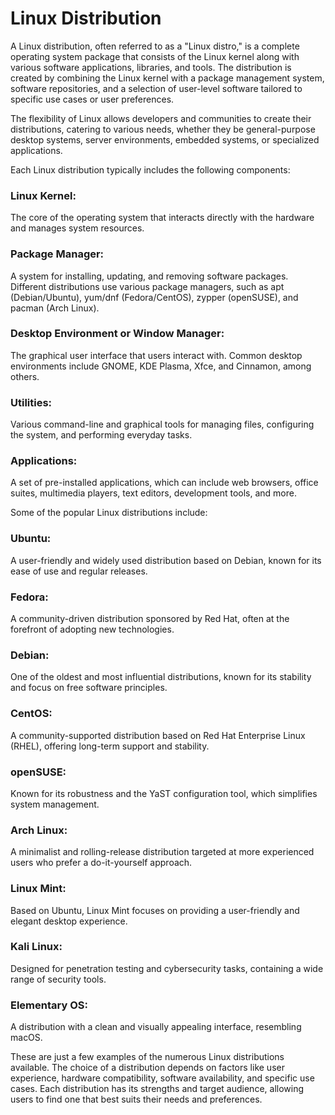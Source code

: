 # Linux Distribution 
A Linux distribution, often referred to as a "Linux distro," is a complete operating system package that consists of the Linux kernel along with various software applications, libraries, and tools. The distribution is created by combining the Linux kernel with a package management system, software repositories, and a selection of user-level software tailored to specific use cases or user preferences.

The flexibility of Linux allows developers and communities to create their distributions, catering to various needs, whether they be general-purpose desktop systems, server environments, embedded systems, or specialized applications.

Each Linux distribution typically includes the following components:
### Linux Kernel: 
The core of the operating system that interacts directly with the hardware and manages system resources.
### Package Manager: 
A system for installing, updating, and removing software packages. Different distributions use various package managers, such as apt (Debian/Ubuntu), yum/dnf (Fedora/CentOS), zypper (openSUSE), and pacman (Arch Linux).
### Desktop Environment or Window Manager:
The graphical user interface that users interact with. Common desktop environments include GNOME, KDE Plasma, Xfce, and Cinnamon, among others.
### Utilities:
Various command-line and graphical tools for managing files, configuring the system, and performing everyday tasks.
### Applications:
A set of pre-installed applications, which can include web browsers, office suites, multimedia players, text editors, development tools, and more.

Some of the popular Linux distributions include:

### Ubuntu: 
A user-friendly and widely used distribution based on Debian, known for its ease of use and regular releases.
### Fedora:
A community-driven distribution sponsored by Red Hat, often at the forefront of adopting new technologies.
### Debian:
One of the oldest and most influential distributions, known for its stability and focus on free software principles.
### CentOS: 
A community-supported distribution based on Red Hat Enterprise Linux (RHEL), offering long-term support and stability.
### openSUSE:
Known for its robustness and the YaST configuration tool, which simplifies system management.
### Arch Linux:
A minimalist and rolling-release distribution targeted at more experienced users who prefer a do-it-yourself approach.
### Linux Mint:
Based on Ubuntu, Linux Mint focuses on providing a user-friendly and elegant desktop experience.
### Kali Linux:
Designed for penetration testing and cybersecurity tasks, containing a wide range of security tools.
### Elementary OS:
A distribution with a clean and visually appealing interface, resembling macOS.

These are just a few examples of the numerous Linux distributions available. The choice of a distribution depends on factors like user experience, hardware compatibility, software availability, and specific use cases. Each distribution has its strengths and target audience, allowing users to find one that best suits their needs and preferences.
